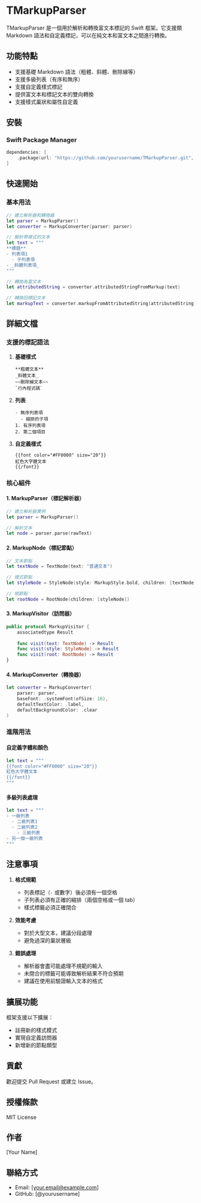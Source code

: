 # TMarkupParser

TMarkupParser 是一個用於解析和轉換富文本標記的 Swift 框架。它支援類 Markdown 語法和自定義標記，可以在純文本和富文本之間進行轉換。

## 功能特點

- 支援基礎 Markdown 語法（粗體、斜體、刪除線等）
- 支援多級列表（有序和無序）
- 支援自定義樣式標記
- 提供富文本和標記文本的雙向轉換
- 支援樣式巢狀和屬性自定義

## 安裝

### Swift Package Manager

```swift
dependencies: [
    .package(url: "https://github.com/yourusername/TMarkupParser.git", from: "1.0.0")
]
```

## 快速開始

### 基本用法

```swift
// 建立解析器和轉換器
let parser = MarkupParser()
let converter = MarkupConverter(parser: parser)

// 解析帶樣式的文本
let text = """
**標題**
- 列表項1
  - 子列表項
- _斜體列表項_
"""

// 轉換為富文本
let attributedString = converter.attributedStringFromMarkup(text)

// 轉換回標記文本
let markupText = converter.markupFromAttributedString(attributedString)
```

## 詳細文檔

### 支援的標記語法

1. **基礎樣式**
   ```
   **粗體文本**
   _斜體文本_
   ~~刪除線文本~~
   `行內程式碼`
   ```

2. **列表**
   ```
   - 無序列表項
     - 縮排的子項
   1. 有序列表項
   2. 第二個項目
   ```

3. **自定義樣式**
   ```
   {{font color="#FF0000" size="20"}}
   紅色大字體文本
   {{/font}}
   ```

### 核心組件

#### 1. MarkupParser（標記解析器）

```swift
// 建立解析器實例
let parser = MarkupParser()

// 解析文本
let node = parser.parse(rawText)
```

#### 2. MarkupNode（標記節點）

```swift
// 文本節點
let textNode = TextNode(text: "普通文本")

// 樣式節點
let styleNode = StyleNode(style: MarkupStyle.bold, children: [textNode])

// 根節點
let rootNode = RootNode(children: [styleNode])
```

#### 3. MarkupVisitor（訪問器）

```swift
public protocol MarkupVisitor {
    associatedtype Result
    
    func visit(text: TextNode) -> Result
    func visit(style: StyleNode) -> Result
    func visit(root: RootNode) -> Result
}
```

#### 4. MarkupConverter（轉換器）

```swift
let converter = MarkupConverter(
    parser: parser,
    baseFont: .systemFont(ofSize: 16),
    defaultTextColor: .label,
    defaultBackgroundColor: .clear
)
```

### 進階用法

#### 自定義字體和顏色

```swift
let text = """
{{font color="#FF0000" size="20"}}
紅色大字體文本
{{/font}}
"""
```

#### 多級列表處理

```swift
let text = """
- 一級列表
  - 二級列表1
  - 二級列表2
    - 三級列表
- 另一個一級列表
"""
```

## 注意事項

1. **格式規範**
   - 列表標記（`-` 或數字）後必須有一個空格
   - 子列表必須有正確的縮排（兩個空格或一個 tab）
   - 樣式標籤必須正確閉合

2. **效能考慮**
   - 對於大型文本，建議分段處理
   - 避免過深的巢狀層級

3. **錯誤處理**
   - 解析器會盡可能處理不規範的輸入
   - 未閉合的標籤可能導致解析結果不符合預期
   - 建議在使用前驗證輸入文本的格式

## 擴展功能

框架支援以下擴展：
- 註冊新的樣式模式
- 實現自定義訪問器
- 新增新的節點類型

## 貢獻

歡迎提交 Pull Request 或建立 Issue。

## 授權條款

MIT License

## 作者

[Your Name]

## 聯絡方式

- Email: [your.email@example.com]
- GitHub: [@yourusername] 